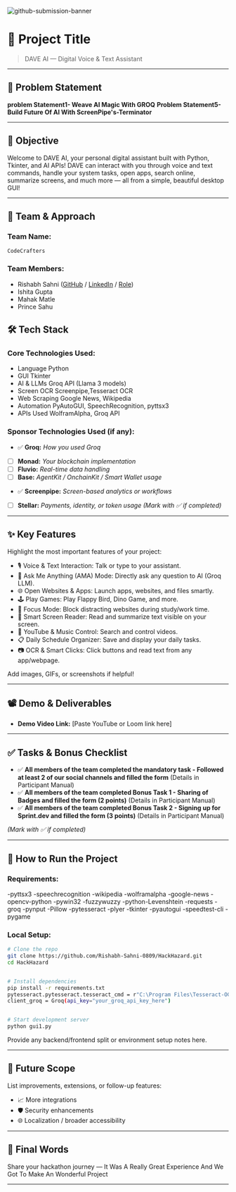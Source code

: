 ![github-submission-banner](https://github.com/user-attachments/assets/a1493b84-e4e2-456e-a791-ce35ee2bcf2f)

# 🚀 Project Title

>DAVE AI — Digital Voice & Text Assistant

---

## 📌 Problem Statement

**problem Statement1- Weave AI Magic With GROQ**
**Problem Statement5- Build Future Of AI With ScreenPipe's-Terminator**

---

## 🎯 Objective

Welcome to DAVE AI, your personal digital assistant built with Python, Tkinter, and AI APIs!
DAVE can interact with you through voice and text commands, handle your system tasks, open apps, search online, summarize screens, and much more — all from a simple, beautiful desktop GUI!

---

## 🧠 Team & Approach

### Team Name:  
`CodeCrafters`

### Team Members:  
- Rishabh Sahni ([GitHub](https://github.com/Rishabh-Sahni-0809) / [LinkedIn](https://www.linkedin.com/in/rishabh-sahni-15854a237/) / [Role](leader))  
- Ishita Gupta  
- Mahak Matle
- Prince Sahu



## 🛠️ Tech Stack

### Core Technologies Used:
- Language	       Python
- GUI	             Tkinter
- AI & LLMs	       Groq API (Llama 3 models)
- Screen OCR	     Screenpipe,Tesseract OCR
- Web Scraping	   Google News, Wikipedia
- Automation	     PyAutoGUI, SpeechRecognition, pyttsx3
- APIs Used	       WolframAlpha, Groq API

### Sponsor Technologies Used (if any):
- ✅ **Groq:** _How you used Groq_  
- [ ] **Monad:** _Your blockchain implementation_  
- [ ] **Fluvio:** _Real-time data handling_  
- [ ] **Base:** _AgentKit / OnchainKit / Smart Wallet usage_  
- ✅ **Screenpipe:** _Screen-based analytics or workflows_  
- [ ] **Stellar:** _Payments, identity, or token usage_
*(Mark with ✅ if completed)*
---

## ✨ Key Features

Highlight the most important features of your project:

- 🎙️ Voice & Text Interaction: Talk or type to your assistant.
- 🧠 Ask Me Anything (AMA) Mode: Directly ask any question to AI (Groq LLM).
- 🌐 Open Websites & Apps: Launch apps, websites, and files smartly.
- 🕹️ Play Games: Play Flappy Bird, Dino Game, and more.
- 🎯 Focus Mode: Block distracting websites during study/work time.
- 📄 Smart Screen Reader: Read and summarize text visible on your screen.
- 🎥 YouTube & Music Control: Search and control videos.
- 📋 Daily Schedule Organizer: Save and display your daily tasks.
- 📷 OCR & Smart Clicks: Click buttons and read text from any app/webpage.

Add images, GIFs, or screenshots if helpful!

---

## 📽️ Demo & Deliverables

- **Demo Video Link:** [Paste YouTube or Loom link here]  

---

## ✅ Tasks & Bonus Checklist

- ✅ **All members of the team completed the mandatory task - Followed at least 2 of our social channels and filled the form** (Details in Participant Manual)  
- ✅ **All members of the team completed Bonus Task 1 - Sharing of Badges and filled the form (2 points)**  (Details in Participant Manual)
- ✅ **All members of the team completed Bonus Task 2 - Signing up for Sprint.dev and filled the form (3 points)**  (Details in Participant Manual)

*(Mark with ✅ if completed)*

---

## 🧪 How to Run the Project

### Requirements:
-pyttsx3
-speechrecognition
-wikipedia
-wolframalpha
-google-news
-opencv-python
-pywin32
-fuzzywuzzy
-python-Levenshtein
-requests
-groq
-pynput
-Pillow
-pytesseract
-plyer
-tkinter
-pyautogui
-speedtest-cli
-pygame


### Local Setup:
```bash
# Clone the repo
git clone https://github.com/Rishabh-Sahni-0809/HackHazard.git
cd HackHazard


# Install dependencies
pip install -r requirements.txt
pytesseract.pytesseract.tesseract_cmd = r"C:\Program Files\Tesseract-OCR\tesseract.exe"
client_groq = Groq(api_key="your_groq_api_key_here")


# Start development server
python gui1.py
```

Provide any backend/frontend split or environment setup notes here.

---

## 🧬 Future Scope

List improvements, extensions, or follow-up features:

- 📈 More integrations  
- 🛡️ Security enhancements  
- 🌐 Localization / broader accessibility  

---

## 🏁 Final Words

Share your hackathon journey — It Was A Really Great Experience And We Got To Make An Wonderful Project

---
